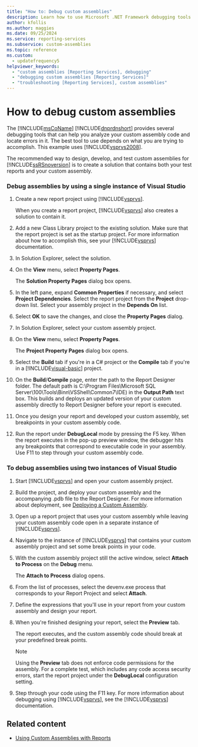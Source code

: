 ```yaml
---
title: "How to: Debug custom assemblies"
description: Learn how to use Microsoft .NET Framework debugging tools to help you analyze your custom assembly code and locate errors in it.
author: kfollis
ms.author: maggies
ms.date: 09/25/2024
ms.service: reporting-services
ms.subservice: custom-assemblies
ms.topic: reference
ms.custom:
  - updatefrequency5
helpviewer_keywords:
  - "custom assemblies [Reporting Services], debugging"
  - "debugging custom assemblies [Reporting Services]"
  - "troubleshooting [Reporting Services], custom assemblies"
---
```

# How to debug custom assemblies
  The [!INCLUDE[msCoName](../../includes/msconame-md.md)] [!INCLUDE[dnprdnshort](../../includes/dnprdnshort-md.md)] provides several debugging tools that can help you analyze your custom assembly code and locate errors in it. The best tool to use depends on what you are trying to accomplish. This example uses [!INCLUDE[vsprvs2008](../../includes/vsprvs2008-md.md)].  
  
 The recommended way to design, develop, and test custom assemblies for [!INCLUDE[ssRSnoversion](../../includes/ssrsnoversion-md.md)] is to create a solution that contains both your test reports and your custom assembly.  
  
### Debug assemblies by using a single instance of Visual Studio  
  
1.  Create a new report project using [!INCLUDE[vsprvs](../../includes/vsprvs-md.md)].  
  
     When you create a report project, [!INCLUDE[vsprvs](../../includes/vsprvs-md.md)] also creates a solution to contain it.  
  
2.  Add a new Class Library project to the existing solution. Make sure that the report project is set as the startup project. For more information about how to accomplish this, see your [!INCLUDE[vsprvs](../../includes/vsprvs-md.md)] documentation.  
  
3.  In Solution Explorer, select the solution.  
  
4.  On the **View** menu, select **Property Pages**.  
  
     The **Solution Property Pages** dialog box opens.  
  
5.  In the left pane, expand **Common Properties** if necessary, and select **Project Dependencies**. Select the report project from the **Project** drop-down list. Select your assembly project in the **Depends On** list.  
  
6.  Select **OK** to save the changes, and close the **Property Pages** dialog.  
  
7.  In Solution Explorer, select your custom assembly project.  
  
8.  On the **View** menu, select **Property Pages**.  
  
     The **Project Property Pages** dialog box opens.  
  
9. Select the **Build** tab if you're in a C# project or the **Compile** tab if you're in a [!INCLUDE[visual-basic](../../includes/visual-basic-md.md)] project.  
  
10. On the **Build**/**Compile** page, enter the path to the Report Designer folder. The default path is C:\Program Files\Microsoft SQL Server\100\Tools\Binn\VSShell\Common7\IDE) in the **Output Path** text box. This builds and deploys an updated version of your custom assembly directly to Report Designer before your report is executed.  
  
11. Once you design your report and developed your custom assembly, set breakpoints in your custom assembly code.  
  
12. Run the report under **DebugLocal** mode by pressing the F5 key. When the report executes in the pop-up preview window, the debugger hits any breakpoints that correspond to executable code in your assembly. Use F11 to step through your custom assembly code.  
  
### To debug assemblies using two instances of Visual Studio  
  
1.  Start [!INCLUDE[vsprvs](../../includes/vsprvs-md.md)] and open your custom assembly project.  
  
2.  Build the project, and deploy your custom assembly and the accompanying .pdb file to the Report Designer. For more information about deployment, see [Deploying a Custom Assembly](../../reporting-services/custom-assemblies/deploying-a-custom-assembly.md).  
  
3.  Open up a report project that uses your custom assembly while leaving your custom assembly code open in a separate instance of [!INCLUDE[vsprvs](../../includes/vsprvs-md.md)].  
  
4.  Navigate to the instance of [!INCLUDE[vsprvs](../../includes/vsprvs-md.md)] that contains your custom assembly project and set some break points in your code.  
  
5.  With the custom assembly project still the active window, select **Attach to Process** on the **Debug** menu.  
  
     The **Attach to Process** dialog opens.  
  
6.  From the list of processes, select the devenv.exe process that corresponds to your Report Project and select **Attach**.  
  
7.  Define the expressions that you'll use in your report from your custom assembly and design your report.  
  
8.  When you're finished designing your report, select the **Preview** tab.  
  
     The report executes, and the custom assembly code should break at your predefined break points.  
  
    > [!NOTE]  
    >  Using the **Preview** tab does not enforce code permissions for the assembly. For a complete test, which includes any code access security errors, start the report project under the **DebugLocal** configuration setting.  
  
9. Step through your code using the F11 key. For more information about debugging using [!INCLUDE[vsprvs](../../includes/vsprvs-md.md)], see the [!INCLUDE[vsprvs](../../includes/vsprvs-md.md)] documentation.  
  
## Related content

- [Using Custom Assemblies with Reports](../../reporting-services/custom-assemblies/using-custom-assemblies-with-reports.md)
